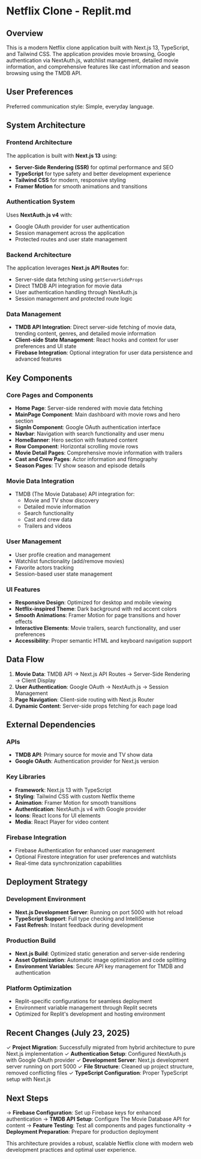 # Netflix Clone - Replit.md

## Overview

This is a modern Netflix clone application built with Next.js 13, TypeScript, and Tailwind CSS. The application provides movie browsing, Google authentication via NextAuth.js, watchlist management, detailed movie information, and comprehensive features like cast information and season browsing using the TMDB API.

## User Preferences

Preferred communication style: Simple, everyday language.

## System Architecture

### Frontend Architecture

The application is built with **Next.js 13** using:
- **Server-Side Rendering (SSR)** for optimal performance and SEO
- **TypeScript** for type safety and better development experience
- **Tailwind CSS** for modern, responsive styling
- **Framer Motion** for smooth animations and transitions

### Authentication System

Uses **NextAuth.js v4** with:
- Google OAuth provider for user authentication
- Session management across the application
- Protected routes and user state management

### Backend Architecture

The application leverages **Next.js API Routes** for:
- Server-side data fetching using `getServerSideProps`
- Direct TMDB API integration for movie data
- User authentication handling through NextAuth.js
- Session management and protected route logic

### Data Management

- **TMDB API Integration**: Direct server-side fetching of movie data, trending content, genres, and detailed movie information
- **Client-side State Management**: React hooks and context for user preferences and UI state
- **Firebase Integration**: Optional integration for user data persistence and advanced features

## Key Components

### Core Pages and Components

- **Home Page**: Server-side rendered with movie data fetching
- **MainPage Component**: Main dashboard with movie rows and hero section
- **SignIn Component**: Google OAuth authentication interface
- **Navbar**: Navigation with search functionality and user menu
- **HomeBanner**: Hero section with featured content
- **Row Component**: Horizontal scrolling movie rows
- **Movie Detail Pages**: Comprehensive movie information with trailers
- **Cast and Crew Pages**: Actor information and filmography
- **Season Pages**: TV show season and episode details

### Movie Data Integration

- TMDB (The Movie Database) API integration for:
  - Movie and TV show discovery
  - Detailed movie information
  - Search functionality
  - Cast and crew data
  - Trailers and videos

### User Management

- User profile creation and management
- Watchlist functionality (add/remove movies)
- Favorite actors tracking
- Session-based user state management

### UI Features

- **Responsive Design**: Optimized for desktop and mobile viewing
- **Netflix-inspired Theme**: Dark background with red accent colors
- **Smooth Animations**: Framer Motion for page transitions and hover effects
- **Interactive Elements**: Movie trailers, search functionality, and user preferences
- **Accessibility**: Proper semantic HTML and keyboard navigation support

## Data Flow

1. **Movie Data**: TMDB API → Next.js API Routes → Server-Side Rendering → Client Display
2. **User Authentication**: Google OAuth → NextAuth.js → Session Management
3. **Page Navigation**: Client-side routing with Next.js Router
4. **Dynamic Content**: Server-side props fetching for each page load

## External Dependencies

### APIs
- **TMDB API**: Primary source for movie and TV show data
- **Google OAuth**: Authentication provider for Next.js version

### Key Libraries
- **Framework**: Next.js 13 with TypeScript
- **Styling**: Tailwind CSS with custom Netflix theme
- **Animation**: Framer Motion for smooth transitions
- **Authentication**: NextAuth.js v4 with Google provider
- **Icons**: React Icons for UI elements
- **Media**: React Player for video content

### Firebase Integration
- Firebase Authentication for enhanced user management
- Optional Firestore integration for user preferences and watchlists
- Real-time data synchronization capabilities

## Deployment Strategy

### Development Environment
- **Next.js Development Server**: Running on port 5000 with hot reload
- **TypeScript Support**: Full type checking and IntelliSense
- **Fast Refresh**: Instant feedback during development

### Production Build
- **Next.js Build**: Optimized static generation and server-side rendering
- **Asset Optimization**: Automatic image optimization and code splitting
- **Environment Variables**: Secure API key management for TMDB and authentication

### Platform Optimization
- Replit-specific configurations for seamless deployment
- Environment variable management through Replit secrets
- Optimized for Replit's development and hosting environment

## Recent Changes (July 23, 2025)

✓ **Project Migration**: Successfully migrated from hybrid architecture to pure Next.js implementation
✓ **Authentication Setup**: Configured NextAuth.js with Google OAuth provider
✓ **Development Server**: Next.js development server running on port 5000
✓ **File Structure**: Cleaned up project structure, removed conflicting files
✓ **TypeScript Configuration**: Proper TypeScript setup with Next.js

## Next Steps

→ **Firebase Configuration**: Set up Firebase keys for enhanced authentication
→ **TMDB API Setup**: Configure The Movie Database API for content
→ **Feature Testing**: Test all components and pages functionality
→ **Deployment Preparation**: Prepare for production deployment

This architecture provides a robust, scalable Netflix clone with modern web development practices and optimal user experience.